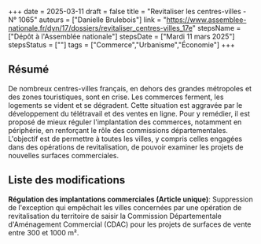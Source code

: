 +++
date = 2025-03-11
draft = false
title = "Revitaliser les centres-villes - N° 1065"
auteurs = ["Danielle Brulebois"]
link = "https://www.assemblee-nationale.fr/dyn/17/dossiers/revitaliser_centres-villes_17e"
stepsName = ["Dépôt à l'Assemblée nationale"]
stepsDate = ["Mardi 11 mars 2025"]
stepsStatus = [""]
tags = ["Commerce","Urbanisme","Économie"]
+++

## Résumé

De nombreux centres-villes français, en dehors des grandes métropoles et des zones touristiques, sont en crise. Les commerces ferment, les logements se vident et se dégradent. Cette situation est aggravée par le développement du télétravail et des ventes en ligne. Pour y remédier, il est proposé de mieux réguler l'implantation des commerces, notamment en périphérie, en renforçant le rôle des commissions départementales. L'objectif est de permettre à toutes les villes, y compris celles engagées dans des opérations de revitalisation, de pouvoir examiner les projets de nouvelles surfaces commerciales.

## Liste des modifications

**Régulation des implantations commerciales (Article unique)**: Suppression de l'exception qui empêchait les villes concernées par une opération de revitalisation du territoire de saisir la Commission Départementale d'Aménagement Commercial (CDAC) pour les projets de surfaces de vente entre 300 et 1000 m².

